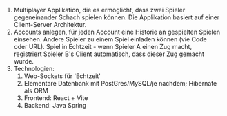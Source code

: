 1) Multiplayer Applikation, die es ermöglicht, dass zwei Spieler gegeneinander Schach spielen können. Die Applikation basiert auf einer Client-Server Architektur.
2) Accounts anlegen, für jeden Account eine Historie an gespielten Spielen einsehen. Andere Spieler zu einem Spiel einladen können (vie Code oder URL). Spiel in Echtzeit - wenn Spieler A einen Zug macht, registriert Spieler B's Client automatisch, dass dieser Zug gemacht wurde.
3) Technologien:
	1) Web-Sockets für 'Echtzeit'
	2) Elementare Datenbank mit PostGres/MySQL/je nachdem; Hibernate als ORM
	3) Frontend: React + Vite
	4) Backend: Java Spring
